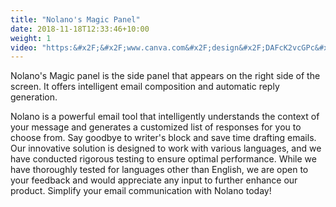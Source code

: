 ```yaml
---
title: "Nolano's Magic Panel"
date: 2018-11-18T12:33:46+10:00
weight: 1
video: "https:&#x2F;&#x2F;www.canva.com&#x2F;design&#x2F;DAFcK2vcGPc&#x2F;view?embed"
---
```


Nolano's Magic panel is the side panel that appears on the right side of the screen. It offers intelligent email composition and automatic reply generation.

Nolano is a powerful email tool that intelligently understands the context of your message and generates a customized list of responses for you to choose from. Say goodbye to writer's block and save time drafting emails. Our innovative solution is designed to work with various languages, and we have conducted rigorous testing to ensure optimal performance. While we have thoroughly tested for languages other than English, we are open to your feedback and would appreciate any input to further enhance our product. Simplify your email communication with Nolano today!



